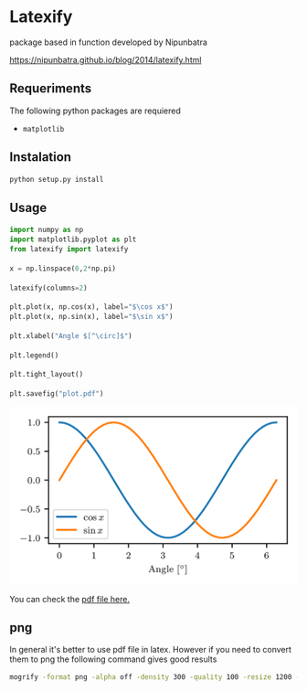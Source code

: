 # Latexify

package based in function developed by Nipunbatra

https://nipunbatra.github.io/blog/2014/latexify.html

## Requeriments

The following python packages are requiered

- `matplotlib`

## Instalation

```bash
python setup.py install
```

## Usage

```python
import numpy as np
import matplotlib.pyplot as plt
from latexify import latexify

x = np.linspace(0,2*np.pi)

latexify(columns=2)

plt.plot(x, np.cos(x), label="$\cos x$")
plt.plot(x, np.sin(x), label="$\sin x$")

plt.xlabel("Angle $[^\circ]$")

plt.legend()

plt.tight_layout()

plt.savefig("plot.pdf")
```

![Sine and cosine plot](img/plot.png?raw=true "Sine and cosine plot, converted from pdf to png using convert")

You can check the [pdf file here.](img/plot.pdf)

## png

In general it's better to use pdf file in latex. However if you need to convert them to png the following command gives good results

```bash
mogrify -format png -alpha off -density 300 -quality 100 -resize 1200 -unsharp 1.5 *.pdf
```
